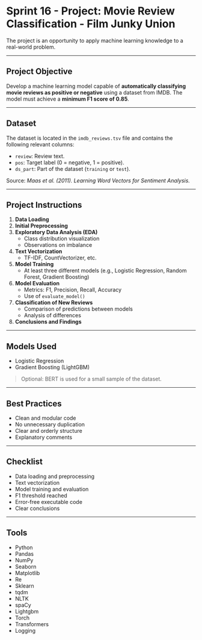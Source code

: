 # Sprint 16 - Project: Movie Review Classification - Film Junky Union

The project is an opportunity to apply machine learning knowledge to a real-world problem.

---

## Project Objective

Develop a machine learning model capable of **automatically classifying movie reviews as positive or negative** using a dataset from IMDB. The model must achieve a **minimum F1 score of 0.85**.

---

## Dataset

The dataset is located in the `imdb_reviews.tsv` file and contains the following relevant columns:

- `review`: Review text.
- `pos`: Target label (0 = negative, 1 = positive).
- `ds_part`: Part of the dataset (`training` or `test`).

Source: *Maas et al. (2011). Learning Word Vectors for Sentiment Analysis.*

---

## Project Instructions

1. **Data Loading**
2. **Initial Preprocessing**
3. **Exploratory Data Analysis (EDA)**
   - Class distribution visualization
   - Observations on imbalance
4. **Text Vectorization**
   - TF-IDF, CountVectorizer, etc.
5. **Model Training**
   - At least three different models (e.g., Logistic Regression, Random Forest, Gradient Boosting)
6. **Model Evaluation**
   - Metrics: F1, Precision, Recall, Accuracy
   - Use of `evaluate_model()`
7. **Classification of New Reviews**
   - Comparison of predictions between models
   - Analysis of differences
8. **Conclusions and Findings**

---

## Models Used

- Logistic Regression
- Gradient Boosting (LightGBM)
> Optional: BERT is used for a small sample of the dataset.

---

## Best Practices

- Clean and modular code
- No unnecessary duplication
- Clear and orderly structure
- Explanatory comments

---

## Checklist

- Data loading and preprocessing
- Text vectorization
- Model training and evaluation
- F1 threshold reached
- Error-free executable code
- Clear conclusions

---

## Tools

- Python
- Pandas
- NumPy
- Seaborn
- Matplotlib
- Re
- Sklearn
- tqdm
- NLTK
- spaCy
- Lightgbm
- Torch
- Transformers
- Logging
